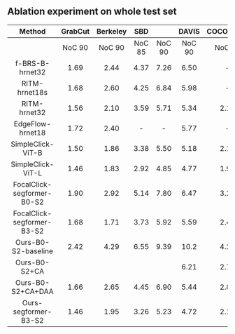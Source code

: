 ## Ablation experiment on whole test set


|           Method           | GrabCut | Berkeley |   SBD  |        | DAVIS  | COCO\_MVal |        | PascalVOC |        |
|:--------------------------:|:-------:|:--------:|:------:|:------:|:------:|:----------:|:------:|:---------:|:------:|
|                            |  NoC 90 |  NoC 90  | NoC 85 | NoC 90 | NoC 90 |   NoC 85   | NoC 90 |  NoC 85   | NoC 90 |
|       f-BRS-B-hrnet32      |   1.69  |   2.44   |  4.37  |  7.26  |  6.50  |     -      |   -    |     -     |   -    |
|        RITM-hrnet18s       |   1.68  |   2.60   |  4.25  |  6.84  |  5.98  |     -      |  3.58  |   2.57    |   -    |
|        RITM-hrnet32        |   1.56  |   2.10   |  3.59  |  5.71  |  5.34  |    2.18    |  3.03  |   2.21    |  2.59  |
|      EdgeFlow-hrnet18      |   1.72  |   2.40   |    -   |    -   |  5.77  |     -      |   -    |     -     |   -    |
|      SimpleClick-ViT-B     |   1.50  |   1.86   |  3.38  |  5.50  |  5.18  |    2.18    |  2.92  |   2.06    |  2.38  |
|      SimpleClick-ViT-L     |   1.46  |   1.83   |  2.92  |  4.85  |  4.77  |    1.96    |  2.63  |   1.71    |  1.93  |
| FocalClick-segformer-B0-S2 |   1.90  |   2.92   |  5.14  |  7.80  |  6.47  |    3.23    |  4.37  |   3.55    |  4.24  |
| FocalClick-segformer-B3-S2 |   1.68  |   1.71   |  3.73  |  5.92  |  5.59  |    2.45    |  3.33  |   2.53    |  2.97  |
|     Ours-B0-S2-baseline    |   2.42  |   4.29   |  6.55  |  9.39  |  10.2  |    4.25    |  5.73  |   4.41    |  5.31  |
|        Ours-B0-S2+CA       |         |          |        |        |  6.21  |    2.74    |  4.01  |   3.01    |  3.52  |
|      Ours-B0-S2+CA+DAA     |   1.66  |   2.65   |  4.45  |  6.90  |  5.44  |    2.81    |  3.77  |   2.87    |  3.36  |
|    Ours-segformer-B3-S2    |   1.46  |   1.95   |  3.26  |  5.23  |  4.72  |    2.17    |  2.89  |   2.05    |  2.37  |